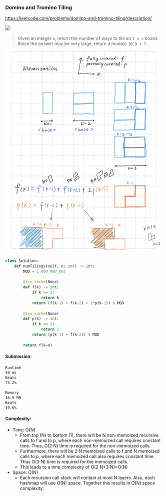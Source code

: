 ### Domino and Tromino Tiling
https://leetcode.com/problems/domino-and-tromino-tiling/description/

<p>
    <img src="https://assets.leetcode.com/uploads/2021/07/15/lc-domino.jpg" width="500" />
</p>

>Given an integer `n`, return the number of ways to tile an `2 x n` board. Since the answer may be very large, return it modulo `10^9 + 7`.

<p>
    <img src="../images/790_Tromino.jpg" width="500" />
</p>


```python
class Solution:
    def numTilings(self, n: int) -> int:
        MOD = 1_000_000_007

        @lru_cache(None)
        def f(k) -> int:
            if k <= 2:
                return k
            return (f(k-1) + f(k-2) + 2*p(k-1)) % MOD

        @lru_cache(None)
        def p(k) -> int:
            if k == 2:
                return 1
            return (p(k-1) + f(k-2)) % MOD

        return f(k=n)
```

#### Submission:
```
Runtime
50 ms
Beats
73.2%

Memory
16.5 MB
Beats
19.6%
```
#### Complexity:
- Time: O(N)
  - From top (N) to bottom (1), there will be N non-memoized recursive calls to f and to p, where each non-memoized call requires constant time. Thus, O(2⋅N) time is required for the non-memoized calls.
  - Furthermore, there will be 2⋅N memoized calls to f and N memoized calls to p, where each memoized call also requires constant time. Thus O(3⋅N) time is required for the memoized calls.
  - This leads to a time complexity of O(2⋅N+3⋅N)=O(N)
- Space: O(N)
  - Each recursion call stack will contain at most N layers. Also, each hashmap will use O(N) space. Together this results in O(N) space complexity. 
